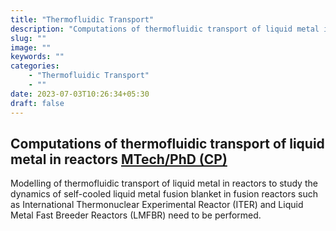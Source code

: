 ```yaml
---
title: "Thermofluidic Transport"
description: "Computations of thermofluidic transport of liquid metal in reactors"
slug: ""
image: ""
keywords: ""
categories: 
    - "Thermofluidic Transport"
    - ""
date: 2023-07-03T10:26:34+05:30
draft: false
---
```


## Computations of thermofluidic transport of liquid metal in reactors [MTech/PhD (CP)](http://cds.iisc.ac.in/admissions/research-degrees/) 

Modelling of thermofluidic transport of liquid metal in reactors to study the dynamics of self-cooled liquid metal fusion blanket in fusion reactors such as International Thermonuclear Experimental Reactor (ITER) and Liquid Metal Fast Breeder Reactors (LMFBR) need to be performed.
